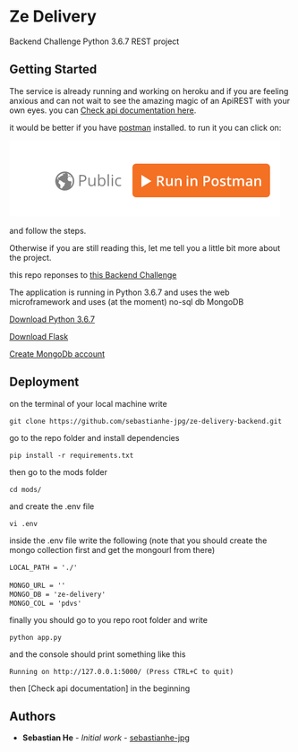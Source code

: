 # Ze Delivery 

Backend Challenge Python 3.6.7 REST project 

## Getting Started

The service is already running and working on heroku and if you are feeling anxious and can not wait to see the amazing magic of an ApiREST with your own eyes.
you can [Check api documentation here](https://documenter.getpostman.com/view/10728918/SzS2x8Pz?version=latest#131a6529-7529-4444-81e8-92cdf5c7ef2b).

it would be better if you have [postman](https://dl.pstmn.io/download/latest/osx) installed.
to run it you can click on: 

![asdf](https://github.com/sebastianhe-jpg/ze-delivery-backend/blob/develop/img.png "downdload ")

and follow the steps.

Otherwise if you are still reading this, let me tell you a little bit more about the project. 

this repo reponses to [this Backend Challenge](https://github.com/ZXVentures/ze-code-challenges/blob/master/backend.md) 

The application is running in Python 3.6.7 and uses the web microframework and uses (at the moment) no-sql db MongoDB

[Download Python 3.6.7](https://www.python.org/downloads/release/python-367/)
 
[Download Flask](https://www.python.org/downloads/release/python-367/)
 
[Create MongoDb account](https://www.mongodb.com/)



## Deployment

on the terminal of your local machine write
```
git clone https://github.com/sebastianhe-jpg/ze-delivery-backend.git
```
go to the repo folder and install dependencies
```
pip install -r requirements.txt
```

then go to the mods folder

```
cd mods/
```
and create the .env file
```
vi .env
```
inside the .env file write the following
(note that you should create the mongo collection first and get the mongourl from there)
```
LOCAL_PATH = './'

MONGO_URL = ''
MONGO_DB = 'ze-delivery'
MONGO_COL = 'pdvs'
```
finally you should go to you repo root folder and write
```
python app.py
```
and the console should print something like this
```
Running on http://127.0.0.1:5000/ (Press CTRL+C to quit)
```
then [Check api documentation] in the beginning

## Authors
* **Sebastian He** - *Initial work* - [sebastianhe-jpg](https://github.com/sebastianhe-jpg)
